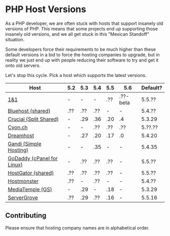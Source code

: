 # PHP Host Versions

As a PHP developer, we are often stuck with hosts that support insanely old versions of PHP. This means that some
projects end up supporting those insanely old versions, and we all get stuck in this "Mexican Standoff" situation.

Some developers force their requirements to be much higher than these default versions in a bid to force the hosting
companies to upgrade, but in reality we just end up with people reducing their software to try and get it onto old 
servers.

Let's stop this cycle. Pick a host which supports the latest versions.

Host                         |  5.2  |  5.3  |  5.4  |  5.5  |  5.6  | Default?
---------------------------- | ----- | ----- | ----- | ----- | ----- | --------
[1&1]                        |   -   |   -   |   -   |  .??  | .??-beta | 5.5.??
[Bluehost (shared)]          |  .??  |  .??  |  .??  |   -   |   -   | 5.4.??
[Crucial (Split Shared)]     |   -   |  .29  |  .36  |  .20  |  .4   | 5.3.29
[Cyon.ch]                    |   -   |   -   |  .??  |  .??  |  .??  | 5.??.??
[Dreamhost]                  |   -   |  .27  |  .20  |  .17  |  .0   | 5.4.20
[Gandi (Simple Hosting)]     |   -   |   -   |  .35  |   -   |   -   | 5.4.35
[GoDaddy (cPanel for Linux)] |   -   |  .??  |  .??  |  .??  |   -   | 5.5.??
[HostGator (shared)]         |  .??  |  .??  |  .??  |  .??  |   -   | 5.5.??
[Hostmonster]                |  .??  |   -   |  .??  |   -   |   -   | 5.4.??
[MediaTemple (GS)]           |   -   |  .29  |   -   |  .18  |   -   | 5.3.29
[ServerGrove]                |  .??  |  .29  |  .??  |  .16  |   -   | 5.5.16

[1&1]: http://www.1and1.com/web-hosting#info-list
[Bluehost (shared)]: http://www.bluehost.com/shared
[Crucial (Split Shared)]: http://www.crucialwebhost.com/hosting/split-shared/
[Cyon.ch]: http://www.cyon.ch/webhosting/#shared-2
[Dreamhost]: http://www.dreamhost.com/hosting/shared/
[Gandi (Simple Hosting)]: https://www.gandi.net/hebergement/simple?language=php&db=mysql
[GoDaddy (cPanel for Linux)]: https://www.godaddy.com/hosting/web-hosting.aspx?isc=hos1gbr21&ci=9009
[HostGator (shared)]: http://www.hostgator.com/shared
[Hostmonster]: https://www.hostmonster.com/
[MediaTemple (GS)]: http://mediatemple.net/webhosting/shared/
[ServerGrove]: http://servergrove.com/sharedhosting

## Contributing

Please ensure that hosting company names are in alphabetical order.
